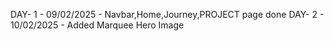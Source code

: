 DAY- 1 - 09/02/2025 - Navbar,Home,Journey,PROJECT page done
DAY- 2 - 10/02/2025 - Added Marquee Hero Image 
